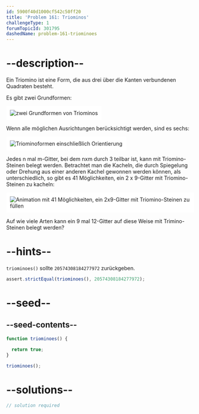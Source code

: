 ```yaml
---
id: 5900f40d1000cf542c50ff20
title: 'Problem 161: Triominos'
challengeType: 1
forumTopicId: 301795
dashedName: problem-161-triominoes
---
```


# --description--

Ein Triomino ist eine Form, die aus drei über die Kanten verbundenen Quadraten besteht.

Es gibt zwei Grundformen:

<img class="img-responsive center-block" alt="zwei Grundformen von Triominos" src="https://cdn.freecodecamp.org/curriculum/project-euler/triominoes-1.gif" style="background-color: white; padding: 10px;" />

Wenn alle möglichen Ausrichtungen berücksichtigt werden, sind es sechs:

<img class="img-responsive center-block" alt="Triominoformen einschließlich Orientierung" src="https://cdn.freecodecamp.org/curriculum/project-euler/triominoes-2.gif" style="background-color: white; padding: 10px;" />

Jedes n mal m-Gitter, bei dem nxm durch 3 teilbar ist, kann mit Triomino-Steinen belegt werden. Betrachtet man die Kacheln, die durch Spiegelung oder Drehung aus einer anderen Kachel gewonnen werden können, als unterschiedlich, so gibt es 41 Möglichkeiten, ein 2 x 9-Gitter mit Triomino-Steinen zu kacheln:

<img class="img-responsive center-block" alt="Animation mit 41 Möglichkeiten, ein 2x9-Gitter mit Triomino-Steinen zu füllen" src="https://cdn.freecodecamp.org/curriculum/project-euler/triominoes-3.gif" style="background-color: white; padding: 10px;" />

Auf wie viele Arten kann ein 9 mal 12-Gitter auf diese Weise mit Trimino-Steinen belegt werden?

# --hints--

`triominoes()` sollte `20574308184277972` zurückgeben.

```js
assert.strictEqual(triominoes(), 20574308184277972);
```

# --seed--

## --seed-contents--

```js
function triominoes() {

  return true;
}

triominoes();
```

# --solutions--

```js
// solution required
```

